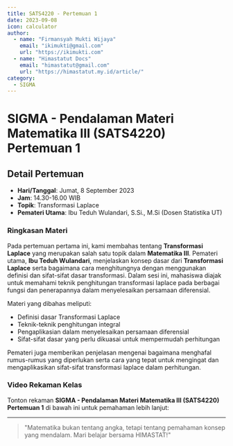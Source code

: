 ```yaml
--- 
title: SATS4220 - Pertemuan 1
date: 2023-09-08
icon: calculator
author:
  - name: "Firmansyah Mukti Wijaya"
    email: "ikimukti@gmail.com"
    url: "https://ikimukti.com"
  - name: "Himastatut Docs"
    email: "himastatut@gmail.com"
    url: "https://himastatut.my.id/article/"
category:
  - SIGMA
--- 
```


# SIGMA - Pendalaman Materi Matematika III (SATS4220) Pertemuan 1

## Detail Pertemuan

- **Hari/Tanggal**: Jumat, 8 September 2023
- **Jam**: 14.30-16.00 WIB
- **Topik**: Transformasi Laplace
- **Pemateri Utama**: Ibu Teduh Wulandari, S.Si., M.Si (Dosen Statistika UT)

### Ringkasan Materi
Pada pertemuan pertama ini, kami membahas tentang **Transformasi Laplace** yang merupakan salah satu topik dalam **Matematika III**. Pemateri utama, **Ibu Teduh Wulandari**, menjelaskan konsep dasar dari **Transformasi Laplace** serta bagaimana cara menghitungnya dengan menggunakan definisi dan sifat-sifat dasar transformasi. Dalam sesi ini, mahasiswa diajak untuk memahami teknik penghitungan transformasi laplace pada berbagai fungsi dan penerapannya dalam menyelesaikan persamaan diferensial.

Materi yang dibahas meliputi:
- Definisi dasar Transformasi Laplace
- Teknik-teknik penghitungan integral
- Pengaplikasian dalam menyelesaikan persamaan diferensial
- Sifat-sifat dasar yang perlu dikuasai untuk mempermudah perhitungan

Pemateri juga memberikan penjelasan mengenai bagaimana menghafal rumus-rumus yang diperlukan serta cara yang tepat untuk mengingat dan mengaplikasikan sifat-sifat transformasi laplace dalam perhitungan.

### Video Rekaman Kelas
Tonton rekaman **SIGMA - Pendalaman Materi Matematika III (SATS4220) Pertemuan 1** di bawah ini untuk pemahaman lebih lanjut:

<VidStack
  src="https://www.youtube.com/watch?v=tpWAdxy2Hs4"
  title="SIGMA - Pendalaman Materi Matematika III (SATS4220) Pertemuan 1"
/>

--- 

> "Matematika bukan tentang angka, tetapi tentang pemahaman konsep yang mendalam. Mari belajar bersama HIMASTAT!"
